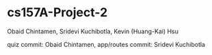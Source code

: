 # cs157A-Project-2
Obaid Chintamen, Sridevi Kuchibotla, Kevin (Huang-Kai) Hsu

quiz commit: Obaid Chintamen,
app/routes commit: Sridevi Kuchibotla
